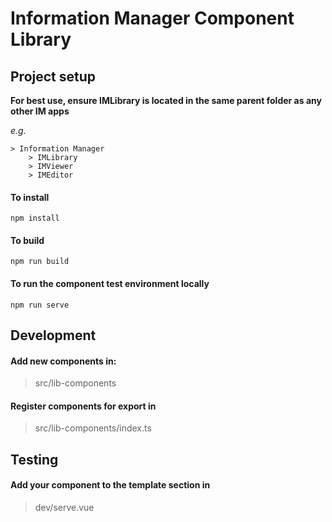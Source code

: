 # Information Manager Component Library

## Project setup

**For best use, ensure IMLibrary is located in the same parent folder as any other IM apps**

*e.g.*

    > Information Manager
        > IMLibrary
        > IMViewer
        > IMEditor

#### To install

`npm install`


#### To build

`npm run build`


#### To run the component test environment locally

`npm run serve`


## Development

#### Add new components in:

> src/lib-components

#### Register components for export in

> src/lib-components/index.ts

## Testing

#### Add your component to the template section in

> dev/serve.vue
